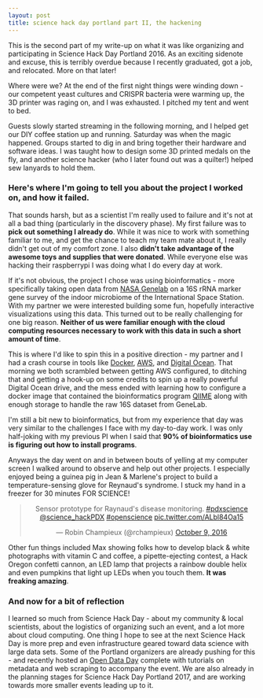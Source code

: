 ```yaml
---
layout: post
title: science hack day portland part II, the hackening
---
```


This is the second part of my write-up on what it was like organizing and participating in Science Hack Day Portland 2016. As an exciting sidenote and excuse, this is terribly overdue because I recently graduated, got a job, and relocated. More on that later!

Where were we? At the end of the first night things were winding down - our competent yeast cultures and CRISPR bacteria were warming up, the 3D printer was raging on, and I was exhausted. I pitched my tent and went to bed.

Guests slowly started streaming in the following morning, and I helped get our DIY coffee station up and running. Saturday was when the magic happened. Groups started to dig in and bring together their hardware and software ideas. I was taught how to design some 3D printed medals on the fly, and another science hacker (who I later found out was a quilter!) helped sew lanyards to hold them.

### Here's where I'm going to tell you about the project I worked on, and how it failed.

That sounds harsh, but as a scientist I'm really used to failure and it's not at all a bad thing (particularly in the discovery phase). My first failure was to **pick out something I already do**. While it was nice to work with something familiar to me, and get the chance to teach my team mate about it, I really didn't get out of my comfort zone. I also **didn't take advantage of the awesome toys and supplies that were donated**. While everyone else was hacking their raspberrypi I was doing what I do every day at work.

If it's not obvious, the project I chose was using bioinformatics - more specifically taking open data from [NASA Genelab](https://genelab.nasa.gov/) on a 16S rRNA marker gene survey of the indoor microbiome of the International Space Station. With my partner we were interested building some fun, hopefully interactive visualizations using this data. This turned out to be really challenging for one big reason. **Neither of us were familiar enough with the cloud computing resources necessary to work with this data in such a short amount of time**.

This is where I'd like to spin this in a positive direction - my partner and I had a crash course in tools like [Docker](https://www.docker.com/), [AWS](https://aws.amazon.com/), and [Digital Ocean](https://www.digitalocean.com/). That morning we both scrambled between getting AWS configured, to ditching that and getting a hook-up on some credits to spin up a really powerful Digital Ocean drive, and the mess ended with learning how to configure a docker image that contained the bioinformatics program [QIIME](http://qiime.org/index.html) along with enough storage to handle the raw 16S dataset from GeneLab.

I'm still a bit new to bioinformatics, but from my experience that day was very similar to the challenges I face with my day-to-day work. I was only half-joking with my previous PI when I said that **90% of bioinformatics use is figuring out how to install programs**.

Anyways the day went on and in between bouts of yelling at my computer screen I walked around to observe and help out other projects. I especially enjoyed being a guinea pig in Jean & Marlene's project to build a temperature-sensing glove for Reynaud's syndrome. I stuck my hand in a freezer for 30 minutes FOR SCIENCE!

<center>
<blockquote class="twitter-tweet" data-lang="en"><p lang="ro" dir="ltr">Sensor prototype for Raynaud&#39;s disease monitoring. <a href="https://twitter.com/hashtag/pdxscience?src=hash">#pdxscience</a> <a href="https://twitter.com/science_hackPDX">@science_hackPDX</a> <a href="https://twitter.com/hashtag/openscience?src=hash">#openscience</a> <a href="https://t.co/ALbl84Oa15">pic.twitter.com/ALbl84Oa15</a></p>&mdash; Robin Champieux (@rchampieux) <a href="https://twitter.com/rchampieux/status/784937645805678592">October 9, 2016</a></blockquote>
<script async src="//platform.twitter.com/widgets.js" charset="utf-8"></script>
</center>

Other fun things included Max showing folks how to develop black & white photographs with vitamin C and coffee, a pipette-ejecting contest, a Hack Oregon confetti cannon, an LED lamp that projects a rainbow double helix and even pumpkins that light up LEDs when you touch them. **It was freaking amazing**.

### And now for a bit of reflection

I learned so much from Science Hack Day - about my community & local scientists, about the logistics of organizing such an event, and a lot more about cloud computing. One thing I hope to see at the next Science Hack Day is more prep and even infrastructure geared toward data science with large data sets. Some of the Portland organizers are already pushing for this - and recently hosted an [Open Data Day](http://opendataday.org/) complete with tutorials on metadata and web scraping to accompany the event. We are also already in the planning stages for Science Hack Day Portland 2017, and are working towards more smaller events leading up to it.

